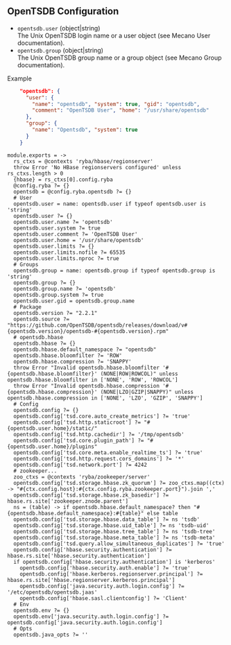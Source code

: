 
## OpenTSDB Configuration

*   `opentsdb.user` (object|string)   
    The Unix OpenTSDB login name or a user object (see Mecano User documentation).   
*   `opentsdb.group` (object|string)   
    The Unix OpenTSDB group name or a group object (see Mecano Group documentation).   

Example

```json
    "opentsdb": {
      "user": {
        "name": "opentsdb", "system": true, "gid": "opentsdb",
        "comment": "OpenTSDB User", "home": "/usr/share/opentsdb"
      },
      "group": {
        "name": "Opentsdb", "system": true
      }
    }
```

    module.exports = ->
      rs_ctxs = @contexts 'ryba/hbase/regionserver'
      throw Error 'No HBase regionservers configured' unless rs_ctxs.length > 0
      {hbase} = rs_ctxs[0].config.ryba
      @config.ryba ?= {}
      opentsdb = @config.ryba.opentsdb ?= {}
      # User
      opentsdb.user = name: opentsdb.user if typeof opentsdb.user is 'string'
      opentsdb.user ?= {}
      opentsdb.user.name ?= 'opentsdb'
      opentsdb.user.system ?= true
      opentsdb.user.comment ?= 'OpenTSDB User'
      opentsdb.user.home = '/usr/share/opentsdb'
      opentsdb.user.limits ?= {}
      opentsdb.user.limits.nofile ?= 65535
      opentsdb.user.limits.nproc ?= true
      # Groups
      opentsdb.group = name: opentsdb.group if typeof opentsdb.group is 'string'
      opentsdb.group ?= {}
      opentsdb.group.name ?= 'opentsdb'
      opentsdb.group.system ?= true
      opentsdb.user.gid = opentsdb.group.name
      # Package
      opentsdb.version ?= "2.2.1"
      opentsdb.source ?= "https://github.com/OpenTSDB/opentsdb/releases/download/v#{opentsdb.version}/opentsdb-#{opentsdb.version}.rpm"
      # opentsdb.hbase
      opentsdb.hbase ?= {}
      opentsdb.hbase.default_namespace ?= "opentsdb"
      opentsdb.hbase.bloomfilter ?= 'ROW'
      opentsdb.hbase.compression ?= 'SNAPPY'
      throw Error "Invalid opentsdb.hbase.bloomfilter '#{opentsdb.hbase.bloomfilter}' (NONE|ROW|ROWCOL)" unless opentsdb.hbase.bloomfilter in ['NONE', 'ROW', 'ROWCOL']
      throw Error "Invalid opentsdb.hbase.compression '#{opentsdb.hbase.compression}' (NONE|LZO|GZIP|SNAPPY)" unless opentsdb.hbase.compression in ['NONE', 'LZO', 'GZIP', 'SNAPPY']
      # Config
      opentsdb.config ?= {}
      opentsdb.config['tsd.core.auto_create_metrics'] ?= 'true'
      opentsdb.config['tsd.http.staticroot'] ?= "#{opentsdb.user.home}/static/"
      opentsdb.config['tsd.http.cachedir'] ?= '/tmp/opentsdb'
      opentsdb.config['tsd.core.plugin_path'] ?= "#{opentsdb.user.home}/plugins"
      opentsdb.config['tsd.core.meta.enable_realtime_ts'] ?= 'true'
      opentsdb.config['tsd.http.request.cors_domains'] ?= '*'
      opentsdb.config['tsd.network.port'] ?= 4242
      # zookeeper...
      zoo_ctxs = @contexts 'ryba/zookeeper/server'
      opentsdb.config['tsd.storage.hbase.zk_quorum'] ?= zoo_ctxs.map((ctx) -> "#{ctx.config.host}:#{ctx.config.ryba.zookeeper.port}").join ','
      opentsdb.config['tsd.storage.hbase.zk_basedir'] ?= hbase.rs.site['zookeeper.znode.parent']
      ns = (table) -> if opentsdb.hbase.default_namespace? then "#{opentsdb.hbase.default_namespace}:#{table}" else table
      opentsdb.config['tsd.storage.hbase.data_table'] ?= ns 'tsdb'
      opentsdb.config['tsd.storage.hbase.uid_table'] ?= ns 'tsdb-uid'
      opentsdb.config['tsd.storage.hbase.tree_table'] ?= ns 'tsdb-tree'
      opentsdb.config['tsd.storage.hbase.meta_table'] ?= ns 'tsdb-meta'
      opentsdb.config['tsd.query.allow_simultaneous_duplicates'] ?= 'true'
      opentsdb.config['hbase.security.authentication'] ?= hbase.rs.site['hbase.security.authentication']
      if opentsdb.config['hbase.security.authentication'] is 'kerberos'
        opentsdb.config['hbase.security.auth.enable'] ?= 'true' 
        opentsdb.config['hbase.kerberos.regionserver.principal'] ?= hbase.rs.site['hbase.regionserver.kerberos.principal']
        opentsdb.config['java.security.auth.login.config'] ?= '/etc/opentsdb/opentsdb.jaas'
        opentsdb.config['hbase.sasl.clientconfig'] ?= 'Client'
      # Env
      opentsdb.env ?= {}
      opentsdb.env['java.security.auth.login.config'] ?= opentsdb.config['java.security.auth.login.config']
      # Opts
      opentsdb.java_opts ?= ''
